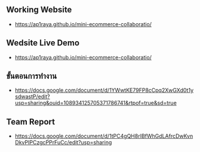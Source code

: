 ## Working Website
- https://ap1raya.github.io/mini-ecommerce-collaboratio/

## Wedsite Live Demo

- https://ap1raya.github.io/mini-ecommerce-collaboratio/

## ขั้นตอนการทำงาน

- https://docs.google.com/document/d/1YWwtKE79FP8cCpq2XwGXd0t1ysdwastP/edit?usp=sharing&ouid=108934125705371786741&rtpof=true&sd=true

## Team Report

- https://docs.google.com/document/d/1tPC4gQH8rIBfWhGdLAfrcDwKvnDkvPIPCzgcPPrFuCc/edit?usp=sharing